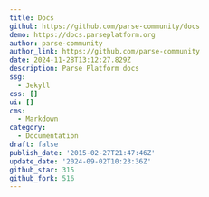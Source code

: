 ```yaml
---
title: Docs
github: https://github.com/parse-community/docs
demo: https://docs.parseplatform.org
author: parse-community
author_link: https://github.com/parse-community
date: 2024-11-28T13:12:27.829Z
description: Parse Platform docs
ssg:
  - Jekyll
css: []
ui: []
cms:
  - Markdown
category:
  - Documentation
draft: false
publish_date: '2015-02-27T21:47:46Z'
update_date: '2024-09-02T10:23:36Z'
github_star: 315
github_fork: 516
---
```

